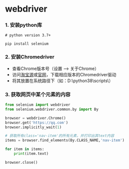 # webdriver



### 1. 安装python库

```shell
# python version 3.7+

pip install selenium 
```





### 2. 安装Chromedriver

* 查看Chrome版本号（设置 --> 关于Chrome）
* 访问[淘宝源](http://npm.taobao.org/mirrors/chromedriver/)或[官网](https://chromedriver.chromium.org/downloads)，下载相应版本的Chromedriver驱动
* 将其放置在系统路径下（如：D:\python38\scripts\）



### 3.  获取网页中某个元素的内容

```python
from selenium import webdriver
from selenium.webdriver.common.by import By

browser = webdriver.Chrome()
browser.get('https://qq.com')
browser.implicitly_wait(1)

# 获取所有class='nav-item'的所有元素，并打印出其text内容
items = browser.find_elements(By.CLASS_NAME,'nav-item')

for item in items:
    print(item.text)

browser.close()
```



